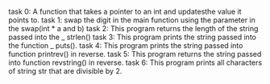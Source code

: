 task 0: A function that takes a pointer to an int and updatesthe value it points to.
task 1: swap the digit in the main function using the parameter in the swap(int * a and b)
task 2: This program returns the length of the string passed into the _ strlen()
task 3: This program prints the string passed into the function _ puts().
task 4: This program prints the string passed into function printrev() in reverse.
task 5: This program returns the string passed into function revstring() in reverse.
task 6: This program prints all characters of string str that are divisible by 2.
